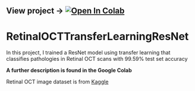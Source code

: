 ## View project -> [![Open In Colab](https://colab.research.google.com/assets/colab-badge.svg)](https://colab.research.google.com/github/TMulosmani/RetinalOCTTransferLearningResNet/blob/main/RetinalOCTResNet18.ipynb)
# RetinalOCTTransferLearningResNet

In this project, I trained a ResNet model using transfer learning that classifies pathologies in Retinal OCT scans with 99.59% test set accuracy

**A further description is found in the Google Colab**

Retinal OCT image dataset is from [Kaggle](https://www.kaggle.com/datasets/paultimothymooney/kermany2018)
